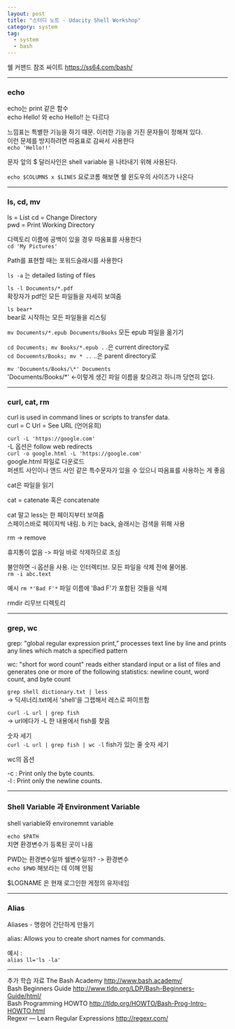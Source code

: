```yaml
---
layout: post
title: "스터디 노트 - Udacity Shell Workshop"
category: system
tag:
  - system
  - bash
---
```


쉘 커맨드 참조 싸이트 https://ss64.com/bash/  


---
### **echo**

echo는 print 같은 함수  
echo Hello! 와 echo Hello!! 는 다르다  

느낌표는 특별한 기능을 하기 때문. 이러한 기능을 가진 문자들이 정해져 있다.  
이런 문제를 방지하려면 따옴표로 감싸서 사용한다  
`echo 'Hello!!'`  

문자 앞의 $ 달러사인은 shell variable 을 나타내기 위해 사용된다.  

`echo $COLUMNS x $LINES` 요로코롬 해보면 쉘 윈도우의 사이즈가 나온다  


---
### **ls, cd, mv**

ls = List
cd = Change Directory  
pwd = Print Working Directory

디렉토리 이름에 공백이 있을 경우 따옴표를 사용한다  
`cd 'My Pictures'`

Path를 표현할 때는 포워드슬래시를 사용한다  

`ls -a` 는 detailed listing of files


`ls -l Documents/*.pdf`  
확장자가 pdf인 모든 파일들을 자세히 보여줌  

`ls bear*`  
bear로 시작하는 모든 파일들을 리스팅  



`mv Documents/*.epub Documents/Books`
모든 epub 파일을 옮기기  




`cd Documents; mv Books/*.epub .` .은 current directory로  
`cd Docuemnts/Books; mv * ..` ..은 parent directory로  


`mv 'Documents/Books/\*' Documents`  
'Documents/Books/\*' <-이렇게 생긴 파일 이름을 찾으려고 하니까 당연히 없다.  


---
### **curl, cat, rm**

curl is used in command lines or scripts to transfer data.  
curl = C Url = See URL (언어유희)


`curl -L 'https://google.com'`  
-L 옵션은 follow web redirects  
`curl -o google.html -L 'https://google.com'`  
 google.html 파일로 다운로드  
 퍼센트 사인이나 앤드 사인 같은 특수문자가 있을 수 있으니 따옴표를 사용하는 게 좋음  



cat은 파일을 읽기  

cat = catenate 혹은 concatenate


cat 말고 less는 한 페이지부터 보여줌  
스페이스바로 페이지씩 내림. b 키는 back, 슬래시는 검색을 위해 사용  




rm -> remove


휴지통이 없음 -> 파일 바로 삭제하므로 조심


불안하면 -i 옵션을 사용. i는 인터렉티브. 모든 파일을 삭제 전에 물어봄.  
`rm -i abc.text`    


예시 `rm *'Bad F'*` 파일 이름에 'Bad F'가 포함된 것들을 삭제  

rmdir 리무브 디렉토리




---
### **grep, wc**
grep: "global regular expression print,” processes text line by line and prints any lines which match a specified pattern

wc: "short for word count" reads either standard input or a list of files and generates one or more of the following statistics: newline count, word count, and byte count




`grep shell dictionary.txt | less`  
-> 딕셔너리.txt에서 'shell'을 그랩해서 레스로 파이프함


`curl -L url | grep fish`  
-> url에다가 -L 한 내용에서 fish를 찾음


숫자 세기  
`curl -L url | grep fish | wc -l` fish가 있는 줄 숫자 세기


wc의 옵션  

   -c : Print only the byte counts.  
   -l : Print only the newline counts.


---

### **Shell Variable 과 Environment Variable**

shell variable와 environemnt variable  


`echo $PATH`   
치면 환경변수가 등록된 곳이 나옴  


PWD는 환경변수일까 쉘변수일까? -> 환경변수  
`echo $PWD` 해보라는 데 이해 안됨  


$LOGNAME 은 현재 로그인한 게정의 유저네임  




---
### **Alias**
Aliases - 명령어 간단하게 만들기  

alias: Allows you to create short names for commands.  

예시 :  
`alias ll='ls -la'`

---
추가 학습 자료
The Bash Academy http://www.bash.academy/  
Bash Beginners Guide http://www.tldp.org/LDP/Bash-Beginners-Guide/html/  
Bash Programming HOWTO http://tldp.org/HOWTO/Bash-Prog-Intro-HOWTO.html  
Regexr — Learn Regular Expressions http://regexr.com/  
